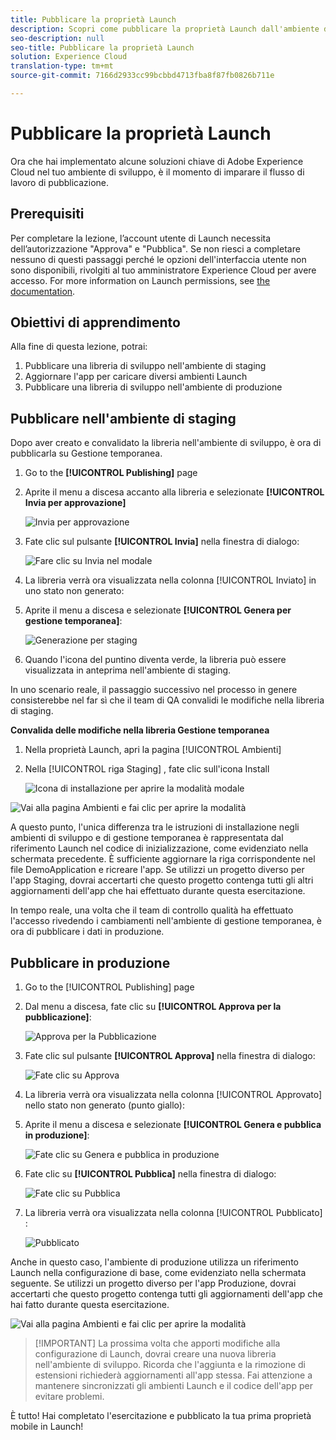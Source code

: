 ```yaml
---
title: Pubblicare la proprietà Launch
description: Scopri come pubblicare la proprietà Launch dall'ambiente di sviluppo agli ambienti di gestione e produzione. Questa lezione fa parte dell'esercitazione Implementazione di Experience Cloud nelle applicazioni Android mobili con Launch.
seo-description: null
seo-title: Pubblicare la proprietà Launch
solution: Experience Cloud
translation-type: tm+mt
source-git-commit: 7166d2933cc99bcbbd4713fba8f87fb0826b711e

---
```



# Pubblicare la proprietà Launch

Ora che hai implementato alcune soluzioni chiave di Adobe Experience Cloud nel tuo ambiente di sviluppo, è il momento di imparare il flusso di lavoro di pubblicazione.

## Prerequisiti 

Per completare la lezione, l’account utente di Launch necessita dell’autorizzazione "Approva" e "Pubblica". Se non riesci a completare nessuno di questi passaggi perché le opzioni dell'interfaccia utente non sono disponibili, rivolgiti al tuo amministratore Experience Cloud per avere accesso. For more information on Launch permissions, see [the documentation](https://docs.adobe.com/content/help/en/launch/using/reference/admin/user-permissions.html).

## Obiettivi di apprendimento

Alla fine di questa lezione, potrai:

1. Pubblicare una libreria di sviluppo nell'ambiente di staging
1. Aggiornare l'app per caricare diversi ambienti Launch
1. Pubblicare una libreria di sviluppo nell'ambiente di produzione

## Pubblicare nell'ambiente di staging

Dopo aver creato e convalidato la libreria nell'ambiente di sviluppo, è ora di pubblicarla su Gestione temporanea.

1. Go to the **[!UICONTROL Publishing]** page

1. Aprite il menu a discesa accanto alla libreria e selezionate **[!UICONTROL Invia per approvazione]**

   ![Invia per approvazione](images/mobile-publishing-submitForApproval.png)

1. Fate clic sul pulsante **[!UICONTROL Invia]** nella finestra di dialogo:

   ![Fare clic su Invia nel modale](images/mobile-publishing-submit.png)

1. La libreria verrà ora visualizzata nella colonna [!UICONTROL Inviato] in uno stato non generato:

1. Aprite il menu a discesa e selezionate **[!UICONTROL Genera per gestione temporanea]**:

   ![Generazione per staging](images/mobile-publishing-buildForStaging.png)
1. Quando l'icona del puntino diventa verde, la libreria può essere visualizzata in anteprima nell'ambiente di staging.

In uno scenario reale, il passaggio successivo nel processo in genere consisterebbe nel far sì che il team di QA convalidi le modifiche nella libreria di staging.

**Convalida delle modifiche nella libreria Gestione temporanea**

1. Nella proprietà Launch, apri la pagina [!UICONTROL Ambienti]

1. Nella [!UICONTROL riga Staging] , fate clic sull'icona Install

   ![Icona](images/mobile-launch-installIcon.png) di installazione per aprire la modalità modale

![Vai alla pagina Ambienti e fai clic per aprire la modalità](images/android/mobile-publishing-getStagingCode.png)

A questo punto, l'unica differenza tra le istruzioni di installazione negli ambienti di sviluppo e di gestione temporanea è rappresentata dal riferimento Launch nel codice di inizializzazione, come evidenziato nella schermata precedente.   È sufficiente aggiornare la riga corrispondente nel file DemoApplication e ricreare l'app. Se utilizzi un progetto diverso per l'app Staging, dovrai accertarti che questo progetto contenga tutti gli altri aggiornamenti dell'app che hai effettuato durante questa esercitazione.

In tempo reale, una volta che il team di controllo qualità ha effettuato l'accesso rivedendo i cambiamenti nell'ambiente di gestione temporanea, è ora di pubblicare i dati in produzione.

## Pubblicare in produzione

1. Go to the [!UICONTROL Publishing] page

1. Dal menu a discesa, fate clic su **[!UICONTROL Approva per la pubblicazione]**:

   ![Approva per la Pubblicazione](images/mobile-publishing-approveForPublishing.png)

1. Fate clic sul pulsante **[!UICONTROL Approva]** nella finestra di dialogo:

   ![Fate clic su Approva](images/mobile-publishing-approve.png)

1. La libreria verrà ora visualizzata nella colonna [!UICONTROL Approvato] nello stato non generato (punto giallo):

1. Aprite il menu a discesa e selezionate **[!UICONTROL Genera e pubblica in produzione]**:

   ![Fate clic su Genera e pubblica in produzione](images/mobile-publishing-buildAndPublishToProduction.png)

1. Fate clic su **[!UICONTROL Pubblica]** nella finestra di dialogo:

   ![Fate clic su Pubblica](images/mobile-publishing-publish.png)

1. La libreria verrà ora visualizzata nella colonna [!UICONTROL Pubblicato] :

   ![Pubblicato](images/mobile-publishing-published.png)

Anche in questo caso, l'ambiente di produzione utilizza un riferimento Launch nella configurazione di base, come evidenziato nella schermata seguente.  Se utilizzi un progetto diverso per l'app Produzione, dovrai accertarti che questo progetto contenga tutti gli aggiornamenti dell'app che hai fatto durante questa esercitazione.

![Vai alla pagina Ambienti e fai clic per aprire la modalità](images/android/mobile-publishing-getProductionCode.png)

>[!IMPORTANT] La prossima volta che apporti modifiche alla configurazione di Launch, dovrai creare una nuova libreria nell'ambiente di sviluppo. Ricorda che l'aggiunta e la rimozione di estensioni richiederà aggiornamenti all'app stessa. Fai attenzione a mantenere sincronizzati gli ambienti Launch e il codice dell'app per evitare problemi.

È tutto! Hai completato l'esercitazione e pubblicato la tua prima proprietà mobile in Launch!